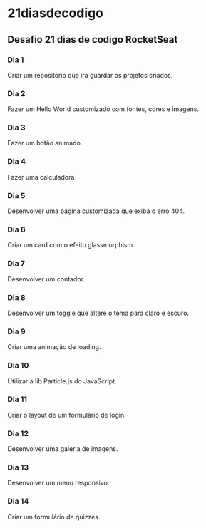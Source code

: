 # 21diasdecodigo
## Desafio 21 dias de codigo RocketSeat

### Dia 1
 Criar um repositorio que ira guardar os projetos criados.

### Dia 2
 Fazer um Hello World customizado com fontes, cores e imagens.

### Dia 3
 Fazer um botão animado.

### Dia 4
 Fazer uma calculadora

### Dia 5
 Desenvolver uma página customizada que exiba o erro 404.

### Dia 6
 Criar um card com o efeito glassmorphism.

### Dia 7
 Desenvolver um contador.

### Dia 8
 Desenvolver um toggle que altere o tema para claro e escuro.

### Dia 9
 Criar uma animação de loading.

### Dia 10
 Utilizar a lib Particle.js do JavaScript.

### Dia 11
 Criar o layout de um formulário de login.

### Dia 12
 Desenvolver uma galeria de imagens.

### Dia 13
 Desenvolver um menu responsivo.
 
### Dia 14
 Criar um formulário de quizzes.
 